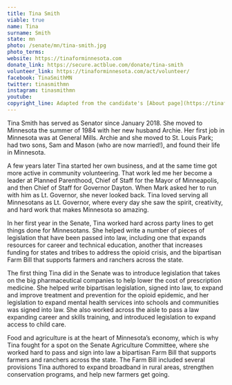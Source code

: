 ```yaml
---
title: Tina Smith
viable: true
name: Tina
surname: Smith
state: mn
photo: /senate/mn/tina-smith.jpg
photo_terms: 
website: https://tinaforminnesota.com
donate_link: https://secure.actblue.com/donate/tina-smith
volunteer_link: https://tinaforminnesota.com/act/volunteer/
facebook: TinaSmithMN
twitter: tinasmithmn
instagram: tinasmithmn
youtube: 
copyright_line: Adapted from the candidate's [About page](https://tinaforminnesota.com/meet/) and may be &copy; Tina Smith for Minnesota.
---
```

Tina Smith has served as Senator since January 2018. She moved to Minnesota the summer of 1984 with her new husband Archie. Her first job in Minnesota was at General Mills. Archie and she moved to St. Louis Park; had two sons, Sam and Mason (who are now married!), and found their life in Minnesota. 

A few years later Tina started her own business, and at the same time got more active in community volunteering. That work led me her become a leader at Planned Parenthood, Chief of Staff for the Mayor of Minneapolis, and then Chief of Staff for Governor Dayton. When Mark asked her to run with him as Lt. Governor, she never looked back. Tina loved serving all Minnesotans as Lt. Governor, where every day she saw the spirit, creativity, and hard work that makes Minnesota so amazing.

In her first year in the Senate, Tina worked hard across party lines to get things done for Minnesotans. She helped write a number of pieces of legislation that have been passed into law, including one that expands resources for career and technical education, another that increases funding for states and tribes to address the opioid crisis, and the bipartisan Farm Bill that supports farmers and ranchers across the state.

The first thing Tina did in the Senate was to introduce legislation that takes on the big pharmaceutical companies to help lower the cost of prescription medicine. She helped write bipartisan legislation, signed into law, to expand and improve treatment and prevention for the opioid epidemic, and her legislation to expand mental health services into schools and communities was signed into law. She also worked across the aisle to pass a law expanding career and skills training, and introduced legislation to expand access to child care.

Food and agriculture is at the heart of Minnesota’s economy, which is why Tina fought for a spot on the Senate Agriculture Committee, where she worked hard to pass and sign into law a bipartisan Farm Bill that supports farmers and ranchers across the state. The Farm Bill included several provisions Tina authored to expand broadband in rural areas, strengthen conservation programs, and help new farmers get going.
